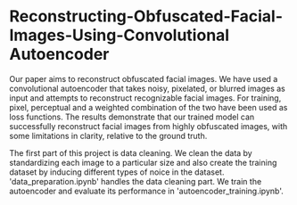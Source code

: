 # Reconstructing-Obfuscated-Facial-Images-Using-Convolutional Autoencoder

Our paper aims to reconstruct obfuscated facial images. We have used a convolutional
autoencoder that takes noisy, pixelated, or blurred images as input and attempts to reconstruct recognizable facial images. For training, pixel, perceptual and a weighted combination of the two have been used as loss functions. The results demonstrate that our
trained model can successfully reconstruct facial images from highly obfuscated images,
with some limitations in clarity, relative to the ground truth.

The first part of this project is data cleaning. We clean the data by standardizing each image to a particular size and also create the training dataset by inducing different types of noice in the dataset. 'data_preparation.ipynb' handles the data cleaning part. We train the autoencoder and evaluate its performance in 'autoencoder_training.ipynb'. 


